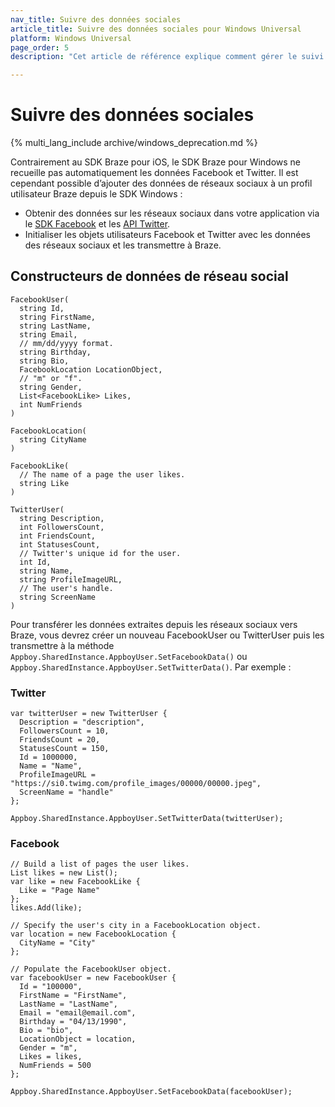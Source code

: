```yaml
---
nav_title: Suivre des données sociales
article_title: Suivre des données sociales pour Windows Universal
platform: Windows Universal
page_order: 5
description: "Cet article de référence explique comment gérer le suivi des données sociales sur la plateforme Windows Universal."

---
```


# Suivre des données sociales
{% multi_lang_include archive/windows_deprecation.md %}

Contrairement au SDK Braze pour iOS, le SDK Braze pour Windows ne recueille pas automatiquement les données Facebook et Twitter. Il est cependant possible d’ajouter des données de réseaux sociaux à un profil utilisateur Braze depuis le SDK Windows :

- Obtenir des données sur les réseaux sociaux dans votre application via le [SDK Facebook][1] et les [API Twitter][2].
- Initialiser les objets utilisateurs Facebook et Twitter avec les données des réseaux sociaux et les transmettre à Braze.

## Constructeurs de données de réseau social

```
FacebookUser(
  string Id,
  string FirstName,
  string LastName,
  string Email,
  // mm/dd/yyyy format.
  string Birthday,
  string Bio,
  FacebookLocation LocationObject,
  // "m" or "f".
  string Gender,
  List<FacebookLike> Likes,
  int NumFriends
)

FacebookLocation(
  string CityName
)

FacebookLike(
  // The name of a page the user likes.
  string Like
)

TwitterUser(
  string Description,
  int FollowersCount,
  int FriendsCount,
  int StatusesCount,
  // Twitter's unique id for the user.
  int Id,
  string Name,
  string ProfileImageURL,
  // The user's handle.
  string ScreenName
)
```

Pour transférer les données extraites depuis les réseaux sociaux vers Braze, vous devrez créer un nouveau FacebookUser ou TwitterUser puis les transmettre à la méthode `Appboy.SharedInstance.AppboyUser.SetFacebookData()` ou `Appboy.SharedInstance.AppboyUser.SetTwitterData()`. Par exemple :

### Twitter

```
var twitterUser = new TwitterUser {
  Description = "description",
  FollowersCount = 10,
  FriendsCount = 20,
  StatusesCount = 150,
  Id = 1000000,
  Name = "Name",
  ProfileImageURL = "https://si0.twimg.com/profile_images/00000/00000.jpeg",
  ScreenName = "handle"
};

Appboy.SharedInstance.AppboyUser.SetTwitterData(twitterUser);
```

### Facebook

```
// Build a list of pages the user likes.
List likes = new List();
var like = new FacebookLike {
  Like = "Page Name"
};
likes.Add(like);

// Specify the user's city in a FacebookLocation object.
var location = new FacebookLocation {
  CityName = "City"
};

// Populate the FacebookUser object.
var facebookUser = new FacebookUser {
  Id = "100000",
  FirstName = "FirstName",
  LastName = "LastName",
  Email = "email@email.com",
  Birthday = "04/13/1990",
  Bio = "bio",
  LocationObject = location,
  Gender = "m",
  Likes = likes,
  NumFriends = 500
};

Appboy.SharedInstance.AppboyUser.SetFacebookData(facebookUser);
```

[1]: https://developers.facebook.com/docs/facebook-login/manually-build-a-login-flow/ "facebook"
[2]: https://developer.twitter.com/en/docs "twitter"
